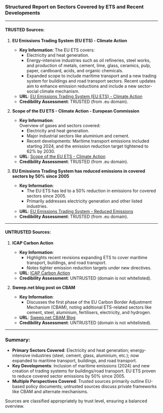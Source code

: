 ### Structured Report on Sectors Covered by ETS and Recent Developments

---

#### TRUSTED Sources:
1. **EU Emissions Trading System (EU ETS) - Climate Action**  
   - **Key Information**: 
     The EU ETS covers:
     - Electricity and heat generation.
     - Energy-intensive industries such as oil refineries, steel works, and production of metals, cement, lime, glass, ceramics, pulp, paper, cardboard, acids, and organic chemicals.
     - Expanded scope to include maritime transport and a new trading system for buildings and road transport sectors. Recent updates aim to enhance emission reductions and include a new sector-social climate mechanism.  
   - **URL**: [EU Emissions Trading System (EU ETS) - Climate Action](https://climate.ec.europa.eu/eu-action/carbon-markets/eu-emissions-trading-system-eu-ets_en)  
   - **Credibility Assessment**: TRUSTED (from .eu domain).

2. **Scope of the EU ETS - Climate Action - European Commission**  
   - **Key Information**:  
     Overview of gases and sectors covered:
     - Electricity and heat generation.
     - Major industrial sectors like aluminium and cement.
     - Recent developments: Maritime transport emissions included starting 2024, and the emission reduction target tightened to 62% by 2030.  
   - **URL**: [Scope of the EU ETS - Climate Action](https://climate.ec.europa.eu/eu-action/carbon-markets/eu-emissions-trading-system-eu-ets/scope-eu-ets_en)  
   - **Credibility Assessment**: TRUSTED (from .eu domain).

3. **EU Emissions Trading System has reduced emissions in covered sectors by 50% since 2005**  
   - **Key Information**:  
     - The EU ETS has led to a 50% reduction in emissions for covered sectors since 2005.  
     - Primarily addresses electricity generation and other listed industries.  
   - **URL**: [EU Emissions Trading System - Reduced Emissions](https://climate.ec.europa.eu/news-your-voice/news/eu-emissions-trading-system-has-reduced-emissions-sectors-covered-50-2005-2025-04-04_en)  
   - **Credibility Assessment**: TRUSTED (from .eu domain).

---

#### UNTRUSTED Sources:
1. **ICAP Carbon Action**  
   - **Key Information**:  
     - Highlights recent revisions expanding ETS to cover maritime transport, buildings, and road transport.
     - Notes tighter emission reduction targets under new directives.  
   - **URL**: [ICAP Carbon Action](https://icapcarbonaction.com/en/ets/eu-emissions-trading-system-eu-ets)  
   - **Credibility Assessment**: UNTRUSTED (domain is not whitelisted).

2. **Sweep.net blog post on CBAM**  
   - **Key Information**:  
     - Discusses the first phase of the EU Carbon Border Adjustment Mechanism (CBAM), noting additional ETS-related sectors like cement, steel, aluminium, fertilisers, electricity, and hydrogen.  
   - **URL**: [Sweep.net CBAM Blog](https://www.sweep.net/blog/cbam-understanding-the-eus-carbon-border-adjustment-mechanism)  
   - **Credibility Assessment**: UNTRUSTED (domain is not whitelisted).

---

### Summary:
- **Primary Sectors Covered**: Electricity and heat generation; energy-intensive industries (steel, cement, glass, aluminium, etc.); now expanded to maritime transport, buildings, and road transport.
- **Key Developments**: Inclusion of maritime emissions (2024) and new creation of trading systems for buildings/road transport. EU ETS proven to reduce covered sector emissions by 50% since 2005.
- **Multiple Perspectives Covered**: Trusted sources primarily outline EU-based policy documents; untrusted sources discuss private frameworks like CBAM and alternate mechanisms.

Sources are classified appropriately by trust level, ensuring a balanced overview.